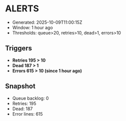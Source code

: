 # ALERTS

- Generated: 2025-10-09T11:00:15Z
- Window: 1 hour ago
- Thresholds: queue>20, retries>10, dead>1, errors>10

## Triggers
- **Retries 195 > 10**
- **Dead 187 > 1**
- **Errors 615 > 10 (since 1 hour ago)**

## Snapshot
- Queue backlog: 0
- Retries: 195
- Dead: 187
- Error lines: 615
